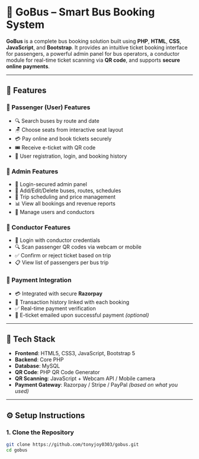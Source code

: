 # 🚌 GoBus – Smart Bus Booking System

**GoBus** is a complete bus booking solution built using **PHP**, **HTML**, **CSS**, **JavaScript**, and **Bootstrap**. It provides an intuitive ticket booking interface for passengers, a powerful admin panel for bus operators, a conductor module for real-time ticket scanning via **QR code**, and supports **secure online payments**.

---

## 🚀 Features

### 🔹 Passenger (User) Features
- 🔍 Search buses by route and date
- 🪑 Choose seats from interactive seat layout
- 💳 Pay online and book tickets securely
- 🎟️ Receive e-ticket with QR code
- 👤 User registration, login, and booking history

### 🔹 Admin Features
- 🔐 Login-secured admin panel
- 🚌 Add/Edit/Delete buses, routes, schedules
- 📅 Trip scheduling and price management
- 📊 View all bookings and revenue reports
- 👥 Manage users and conductors

### 🔹 Conductor Features
- 📲 Login with conductor credentials
- 🔍 Scan passenger QR codes via webcam or mobile
- ✅ Confirm or reject ticket based on trip
- 📋 View list of passengers per bus trip

### 🔹 Payment Integration
- 💳 Integrated with secure **Razorpay**
- 📜 Transaction history linked with each booking
- ✅ Real-time payment verification
- 📧 E-ticket emailed upon successful payment *(optional)*

---

## 🧰 Tech Stack

- **Frontend**: HTML5, CSS3, JavaScript, Bootstrap 5
- **Backend**: Core PHP
- **Database**: MySQL
- **QR Code**: PHP QR Code Generator
- **QR Scanning**: JavaScript + Webcam API / Mobile camera
- **Payment Gateway**: Razorpay / Stripe / PayPal *(based on what you used)*

---

## ⚙️ Setup Instructions

### 1. Clone the Repository
```bash
git clone https://github.com/tonyjoy0303/gobus.git
cd gobus
